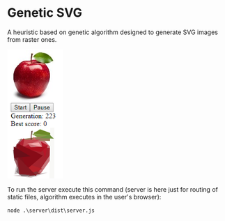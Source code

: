 # Genetic SVG
A heuristic based on genetic algorithm designed to generate SVG images from raster ones.

![Example](https://raw.githubusercontent.com/TomaszRewak/Genetic-SVG/master/GeneticSVG/examples/apple.png)

To run the server execute this command (server is here just for routing of static files, algorithm executes in the user's browser):
```
node .\server\dist\server.js
```
